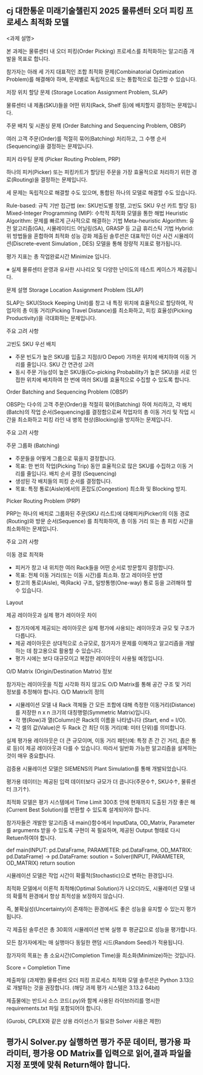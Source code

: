 cj 대한통운 미래기술챌린지 2025 물류센터 오더 피킹 프로세스 최적화 모델
------------------------------------------------------------------------------------------------------------------------------------------------------------------------------------
<과제 설명>

본 과제는 물류센터 내 오더 피킹(Order Picking) 프로세스를 최적화하는 알고리즘 개발을 목표로 합니다.

참가자는 아래 세 가지 대표적인 조합 최적화 문제(Combinatorial Optimization Problem)를 해결해야 하며, 문제별로 독립적으로 또는 통합적으로 접근할 수 있습니다.

저장 위치 할당 문제 (Storage Location Assignment Problem, SLAP)

물류센터 내 제품(SKU)들을 어떤 위치(Rack, Shelf 등)에 배치할지 결정하는 문제입니다.

주문 배치 및 시퀀싱 문제 (Order Batching and Sequencing Problem, OBSP)

여러 고객 주문(Order)를 적절히 묶어(Batching) 처리하고, 그 수행 순서(Sequencing)을 결정하는 문제입니다.

피커 라우팅 문제 (Picker Routing Problem, PRP)

하나의 피커(Picker) 또는 피킹카트가 할당된 주문을 가장 효율적으로 처리하기 위한 경로(Routing)을 결정하는 문제입니다.

세 문제는 독립적으로 해결할 수도 있으며, 통합된 하나의 모델로 해결할 수도 있습니다.

Rule-based: 규칙 기반 접근법 (ex: SKU빈도별 정렬, 고빈도 SKU 우선 카트 할당 등)
Mixed-Integer Programming (MIP): 수학적 최적화 모델을 통한 해법
Heuristic Algorithm: 문제를 빠르게 근사적으로 해결하는 기법
Meta-heuristic Algorithm: 유전 알고리즘(GA), 시뮬레이티드 어닐링(SA), GRASP 등 고급 휴리스틱 기법
Hybrid: 위 방법들을 혼합하여 최적화 성능 강화
제출된 솔루션은 대표적인 이산 사건 시뮬레이션(Discrete-event Simulation , DES) 모델을 통해 정량적 지표로 평가됩니다.

평가 지표는 총 작업완료시간 Minimize 입니다.

※ 실제 물류센터 운영과 유사한 시나리오 및 다양한 난이도의 테스트 케이스가 제공됩니다.

문제 설명
Storage Location Assignment Problem (SLAP)

SLAP는 SKU(Stock Keeping Unit)를 창고 내 특정 위치에 효율적으로 할당하여, 작업자의 총 이동 거리(Picking Travel Distance)를 최소화하고, 피킹 효율성(Picking Productivity)을 극대화하는 문제입니다.

주요 고려 사항

고빈도 SKU 우선 배치
- 주문 빈도가 높은 SKU를 입출고 지점(I/O Depot) 가까운 위치에 배치하여 이동 거리를 줄입니다.
SKU 간 연관성 고려
- 동시 주문 가능성이 높은 SKU들(Co-picking Probability가 높은 SKU)을 서로 인접한 위치에 배치하여 한 번에 여러 SKU를 효율적으로 수집할 수 있도록 합니다.

Order Batching and Sequencing Problem (OBSP)

OBSP는 다수의 고객 주문(Order)을 적절히 묶어(Batching) 하여 처리하고, 각 배치(Batch)의 작업 순서(Sequencing)를 결정함으로써 작업자의 총 이동 거리 및 작업 시간을 최소화하고 피킹 라인 내 병목 현상(Blocking)을 방지하는 문제입니다.

주요 고려 사항

주문 그룹화 (Batching)
- 주문들을 어떻게 그룹으로 묶을지 결정합니다.
- 목표: 한 번의 작업(Picking Trip) 동안 효율적으로 많은 SKU를 수집하고 이동 거리를 줄입니다.
배치 순서 결정 (Sequencing)
- 생성된 각 배치들의 피킹 순서를 결정합니다.
- 목표: 특정 통로(Aisle)에서의 혼잡도(Congestion) 최소화 및 Blocking 방지.

Picker Routing Problem (PRP)

PRP는 하나의 배치로 그룹화된 주문(SKU 리스트)에 대해피커(Picker)의 이동 경로(Routing)와 방문 순서(Sequence) 를 최적화하여, 총 이동 거리 또는 총 피킹 시간을 최소화하는 문제입니다.

주요 고려 사항

이동 경로 최적화
- 피커가 창고 내 위치한 여러 Rack들을 어떤 순서로 방문할지 결정합니다.
- 목표: 전체 이동 거리(또는 이동 시간)를 최소화.
창고 레이아웃 반영
- 창고의 통로(Aisle), 랙(Rack) 구조, 일방통행(One-way) 통로 등을 고려해야 할 수 있습니다.

Layout

제공 레이아웃과 실제 평가 레이아웃 차이

- 참가자에게 제공되는 레이아웃은 실제 평가에 사용되는 레이아웃과 규모 및 구조가 다릅니다.
- 제공 레이아웃은 상대적으로 소규모로, 참가자가 문제를 이해하고 알고리즘을 개발하는 데 참고용으로 활용할 수 있습니다.
- 평가 시에는 보다 대규모이고 복잡한 레이아웃이 사용될 예정입니다.

O/D Matrix (Origin/Destination Matrix) 정보

참가자는 레이아웃을 직접 시각화 하지 않고도 O/D Matrix를 통해 공간 구조 및 거리 정보를 추정해야 합니다.
O/D Matrix의 정의
- 시뮬레이션 모델 내 Rack 객체들 간 모든 조합에 대해 측정한 이동거리(Distance)를 저장한 n x n 크기의 대칭행렬(Symmetric Matrix)입니다.
- 각 행(Row)과 열(Column)은 Rack의 이름을 나타냅니다 (Start, end = I/O).
- 각 셀의 값(Value)은 두 Rack 간 최단 이동 거리(예: 미터 단위)를 의미합니다.

실제 평가용 레이아웃은 더 큰 규모이며, 이동 거리 패턴(예: 특정 존 간 긴 거리, 좁은 통로 등)이 제공 레이아웃과 다를 수 있습니다.
따라서 일반화 가능한 알고리즘을 설계하는 것이 매우 중요합니다.

검증용 시뮬레이션 모델은 SIEMENS의 Plant Simulation를 통해 개발되었습니다.

평가용 데이터는 제공된 입력 데이터보다 규모가 더 큽니다(주문수↑, SKU수↑, 물류센터 크기↑).

최적화 모델은 평가 시스템에서 Time Limit 300초 안에 현재까지 도출된 가장 좋은 해(Current Best Solution)를 반환할 수 있도록 설계되어야 합니다.

참가자들은 개발한 알고리즘 내 main()함수에서 InputData, OD_Matrix, Parameter를 arguments 받을 수 있도록 구현이 꼭 필요하며, 제공된 Output 형태로 다시 Retuen하여야 합니다.

def main(INPUT: pd.DataFrame, PARAMETER: pd.DataFrame, OD_MATRIX: pd.DataFrame) -> pd.DataFrame:
soution = Solver(INPUT, PARAMETER, OD_MATRIX)
return soution

시뮬레이션 모델은 작업 시간이 확률적(Stochastic)으로 변하는 환경입니다.

최적화 모델에서 이론적 최적해(Optimal Solution)가 나오더라도, 시뮬레이션 모델 내의 확률적 환경에서 항상 최적성을 보장하지 않습니다.

즉, 불확실성(Uncertainty)이 존재하는 환경에서도 좋은 성능을 유지할 수 있는지 평가됩니다.

각 제출된 솔루션은 총 30회의 시뮬레이션 반복 실행 후 평균값으로 성능을 평가합니다.

모든 참가자에게는 매 실행마다 동일한 랜덤 시드(Random Seed)가 적용됩니다.

참가자의 목표는 총 소요시간(Completion Time)을 최소화(Minimize)하는 것입니다.

Score = Completion Time

제출파일
(과제명) 물류센터 오더 피킹 프로세스 최적화 모델
솔루션은 Python 3.13으로 개발하는 것을 권장합니다. (해당 과제 평가 시스템은 3.13.2 64bit)

제출물에는 반드시 소스 코드(.py)와 함께 사용된 라이브러리를 명시한 requirements.txt 파일 포함되어야 합니다.

(Gurobi, CPLEX와 같은 상용 라이선스가 필요한 Solver 사용은 제한)

평가시 Solver.py 실행하면 평가 주문 데이터, 평가용 파라미터, 평가용 OD Matrix를 입력으로 읽어,결과 파일을 지정 포맷에 맞춰 Return해야 합니다.
------------------------------------------------------------------------------------------------------------------------------------------------------------------------------------

